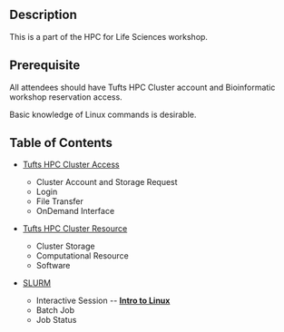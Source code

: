 ## Description

This is a part of the HPC for Life Sciences workshop.

## Prerequisite

All attendees should have Tufts HPC Cluster account and Bioinformatic workshop reservation access.

Basic knowledge of Linux commands is desirable.

## Table of Contents

- [Tufts HPC Cluster Access](slides/Tufts_HPC_Cluster_Access)
  - Cluster Account and Storage Request
  - Login
  - File Transfer
  - OnDemand Interface
  
- [Tufts HPC Cluster Resource](slides/Tufts_HPC_Cluster_Resource)
  - Cluster Storage
  - Computational Resource 
  - Software
  
- [SLURM](slides/Tufts_HPC_Cluster_SLURM)
  - Interactive Session -- **[Intro to Linux](https://github.com/tuftsdatalab/Research_Technology_Bioinformatics/tree/main/workshops/hpcForLifeSciences_July2022/IntroToLinux)**
  - Batch Job
  - Job Status
